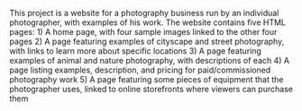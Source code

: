 This project is a website for a photography business run by an individual photographer, with examples of his work.
The website contains five HTML pages:
    1) A home page, with four sample images linked to the other four pages
    2) A page featuring examples of cityscape and street photography, with links to learn more about specific locations
    3) A page featuring examples of animal and nature photography, with descriptions of each
    4) A page listing examples, description, and pricing for paid/commissioned photography work
    5) A page featuring some pieces of equipment that the photographer uses, linked to online storefronts where viewers can purchase them
